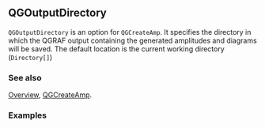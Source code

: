## QGOutputDirectory

`QGOutputDirectory` is an option for `QGCreateAmp`. It specifies the directory in which the QGRAF output containing the generated amplitudes and diagrams will be saved. The default location is the current working directory (`Directory[]`)

### See also

[Overview](Extra/FeynHelpers.md), [QGCreateAmp](QGCreateAmp.md).

### Examples